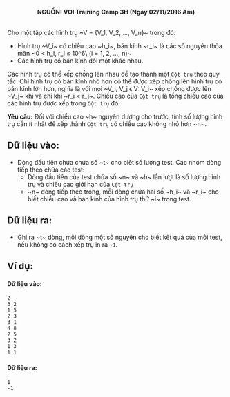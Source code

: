 **<center>NGUỒN: VOI Training Camp 3H  (Ngày 02/11/2016 Am)</center>**
<br>

Cho một tập các hình trụ ~V = \{V_1, V_2, …, V_n\}~ trong đó: 
- Hình trụ ~V_i~ có chiều cao ~h_i~, bán kính ~r_i~ là các số nguyên thỏa mãn ~0 < h_i, r_i ≤ 10^6\ (i = 1, 2, …, n)~
- Các hình trụ có bán kính đôi một khác nhau.

Các hình trụ có thể xếp chồng lên nhau để tạo thành một `Cột trụ` theo quy tắc: Chỉ hình trụ có bán kính nhỏ hơn có thể được xếp chồng lên hình trụ có bán kính lớn hơn, nghĩa là với mọi ~V_i, V_j  ϵ V: V_i~ xếp chồng được lên ~V_j~ khi và chỉ khi ~r_i  < r_j~. Chiều cao của `Cột trụ` là tổng chiều cao của các hình trụ được xếp trong `Cột trụ` đó.

**Yêu cầu:** Đối với chiều cao ~h~ nguyên dương cho trước, tính số lượng hình trụ cần ít nhất để xếp thành `Cột trụ` có chiều cao không nhỏ hơn ~h~.

## Dữ liệu vào:
- Dòng đầu tiên chứa chứa số ~t~ cho biết số lượng test. Các nhóm dòng tiếp theo chứa các test:
	- Dòng đầu tiên của test chứa số ~n~ và ~h~ lần lượt là số lượng hình trụ và chiều cao giới hạn của `Cột trụ`
	- ~n~ dòng tiếp theo trong, mỗi dòng chứa hai số ~h_i~ và ~r_i~ cho biết chiều cao và bán kính của hình trụ thứ ~i~ trong test.

## Dữ liệu ra:
- Ghi ra ~t~ dòng, mỗi dòng một số nguyên cho biết kết quả của mỗi test, nếu không có cách xếp trụ in ra `-1`.

## Ví dụ:
#### Dữ liệu vào:
```
2
3 2
1 5
2 3
3 1
4 8
2 5
3 2
1 3
1 1
```

#### Dữ liệu ra:
```
1
-1
```